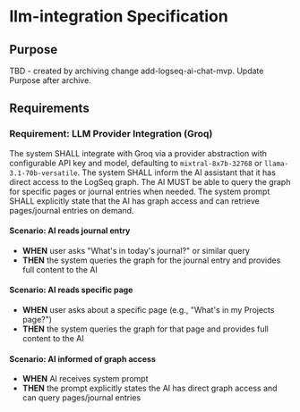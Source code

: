 # llm-integration Specification

## Purpose
TBD - created by archiving change add-logseq-ai-chat-mvp. Update Purpose after archive.
## Requirements
### Requirement: LLM Provider Integration (Groq)
The system SHALL integrate with Groq via a provider abstraction with configurable API key and model, defaulting to `mixtral-8x7b-32768` or `llama-3.1-70b-versatile`. The system SHALL inform the AI assistant that it has direct access to the LogSeq graph. The AI MUST be able to query the graph for specific pages or journal entries when needed. The system prompt SHALL explicitly state that the AI has graph access and can retrieve pages/journal entries on demand.

#### Scenario: AI reads journal entry
- **WHEN** user asks "What's in today's journal?" or similar query
- **THEN** the system queries the graph for the journal entry and provides full content to the AI

#### Scenario: AI reads specific page
- **WHEN** user asks about a specific page (e.g., "What's in my Projects page?")
- **THEN** the system queries the graph for that page and provides full content to the AI

#### Scenario: AI informed of graph access
- **WHEN** AI receives system prompt
- **THEN** the prompt explicitly states the AI has direct graph access and can query pages/journal entries

